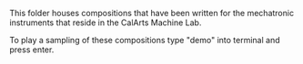 This folder houses compositions that have been written for the mechatronic instruments
that reside in the CalArts Machine Lab.

To play a sampling of these compositions type "demo" into terminal and press
enter.

